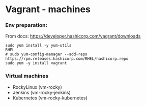 # Vagrant - machines

### Env preparation:

From docs: https://developer.hashicorp.com/vagrant/downloads

```
sudo yum install -y yum-utils
RHEL
# sudo yum-config-manager --add-repo https://rpm.releases.hashicorp.com/RHEL/hashicorp.repo
sudo yum -y install vagrant
```
### Virtual machines

* RockyLinux (vm-rocky)
* Jenkins (vm-rocky-jenkins)
* Kubernetes (vm-rocky-kubernetes)






